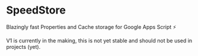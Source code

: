 # SpeedStore
Blazingly fast Properties and Cache storage for Google Apps Script ⚡

V1 is currently in the making, this is not yet stable and should not be used in projects (yet).
